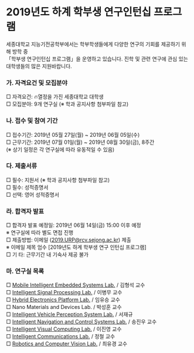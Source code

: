 # 2019년도 하계 학부생 연구인턴십 프로그램

세종대학교 지능기전공학부에서는 학부학생들에게 다양한 연구의 기회를 제공하기 위해 방학 중 <br> 
「학부생 연구인턴십 프로그램」을 운영하고 있습니다. 진학 및 관련 연구에 관심 있는 대학생들의 많은 지원바랍니다.

### 가.	자격요건 및 모집분야
□ 자격요건: 🔥열정을 가진 세종대학교 대학생 <br>
□ 모집분야:  9개 연구실 (※ 학과 공지사항 첨부파일 참고)

### 나. 접수 및 참여 기간
□ 접수기간: 2019년 05월 27일(월) ~ 2019년 06월 05일(수) <br>
□ 근무기간: 2019년 07월 01일(월) ~ 2019년 08월 30일(금), 8주간 <br>
(※ 상기 일정은 각 연구실에 따라 유동적일 수 있음)

### 다. 제출서류
□ 필수: 지원서 (※ 학과 공지사항 첨부파일 참고) <br>
□ 필수: 성적증명서 <br>
□ 선택: 영어 성적증명서 

### 라. 합격자 발표
□ 합격자 발표 예정일: 2019년 06월 14일(금) 15:00 이후 예정 <br>
※ 연구실에 따라 별도 면접 진행 <br>
□ 제출방법: 이메일 (2019.URP@rcv.sejong.ac.kr) 제출 <br>
※ 이메일 제목 엄수 [2019년도 하계 학부생 연구 인턴십 프로그램] <br>
□ 기 타: 근무기간 내 기숙사 제공 불가 <br>

### 마. 연구실 목록 
□  [Mobile Intelligent Embedded Systems Lab.](http://home.sejong.ac.kr/~hyungkim/4.html) / 김형석 교수 <br>
□  [Intelligent Signal Processing Lab.](https://sites.google.com/view/blee/) / 이병무 교수 <br>
□  [Hybrid Electronics Platform Lab.](https://helplab.wixsite.com/helplab) / 임유승 교수 <br>
□  Nano Materials and Devices Lab. / 박성훈 교수 <br>
□  [Intelligent Vehicle Perception System Lab.](https://sites.google.com/view/ivpg)  / 서재규 <br>
□  [Intelligent Navigation and Control Systems Lab.](https://sites.google.com/view/incsl) / 송진우 교수 <br>
□  [Intelligent Visual Computing Lab.](https://sites.google.com/view/ivcl) / 이진영 교수 <br>
□  [Intelligent Communications Lab.](https://sites.google.com/view/sejong-icl) / 정철 교수 <br>
□  [Robotics and Computer Vision Lab.](https://www.rcv.sejong.ac.kr/) / 최유경 교수 <br>

